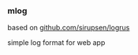 ### mlog 
based on [github.com/sirupsen/logrus](github.com/sirupsen/logrus)

simple log format for web app